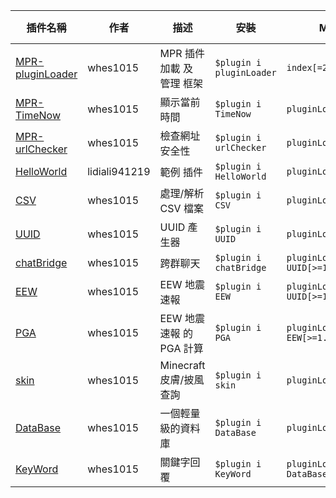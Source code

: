 | 插件名稱 | 作者 | 描述 | 安裝 | MPR依賴 | NPM依賴 |
| --- | --- | --- | --- | --- | --- |
|[MPR-pluginLoader](https://github.com/ExpTechTW/MPR-pluginLoader)|whes1015|MPR 插件 加載 及 管理 框架|`$plugin i pluginLoader`|`index[=2.5.X]`|`null`|
|[MPR-TimeNow](https://github.com/ExpTechTW/MPR-TimeNow)|whes1015|顯示當前時間|`$plugin i TimeNow`|`pluginLoader[>=3.5.0]`|`null`|
|[MPR-urlChecker](https://github.com/ExpTechTW/MPR-urlChecker)|whes1015|檢查網址安全性|`$plugin i urlChecker`|`pluginLoader[>=3.0.0]`|`null`|
|[HelloWorld](https://github.com/lidiali941219/MPR-HelloWorld)|lidiali941219|範例 插件|`$plugin i HelloWorld`|`pluginLoader[=2.X.X]`|`null`|
|[CSV](https://github.com/ExpTechTW/MPR-CSV)|whes1015|處理/解析 CSV 檔案|`$plugin i CSV`|`pluginLoader[>=3.0.0]`|`null`|
|[UUID](https://github.com/ExpTechTW/MPR-UUID)|whes1015|UUID 產生器|`$plugin i UUID`|`pluginLoader[>=3.5.0]`|`null`|
|[chatBridge](https://github.com/ExpTechTW/MPR-chatBridge)|whes1015|跨群聊天|`$plugin i chatBridge`|`pluginLoader[>=3.5.0]` `UUID[>=1.0.0]`|`null`|
|[EEW](https://github.com/ExpTechTW/MPR-EEW)|whes1015|EEW 地震速報|`$plugin i EEW`|`pluginLoader[>=4.1.0]` `UUID[>=1.0.1]`|`null`|
|[PGA](https://github.com/ExpTechTW/MPR-PGA)|whes1015|EEW 地震速報 的 PGA 計算|`$plugin i PGA`|`pluginLoader[>=4.3.0]` `EEW[>=1.1.0]`|`null`|
|[skin](https://github.com/ExpTechTW/MPR-skin)|whes1015|Minecraft 皮膚/披風 查詢|`$plugin i skin`|`pluginLoader[>=4.0.0]`|`null`|
|[DataBase](https://github.com/ExpTechTW/MPR-DataBase)|whes1015|一個輕量級的資料庫|`$plugin i DataBase`|`pluginLoader[>=4.7.0]`|`null`|
|[KeyWord](https://github.com/ExpTechTW/MPR-KeyWord)|whes1015|關鍵字回覆|`$plugin i KeyWord`|`pluginLoader[>=4.7.0] DataBase[>=1.1.0]`|`null`|
